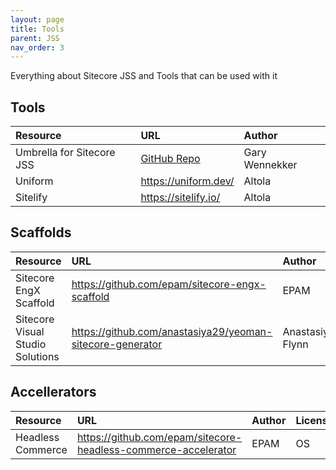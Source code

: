 ```yaml
---
layout: page
title: Tools
parent: JSS
nav_order: 3
---
```


Everything about Sitecore JSS and Tools that can be used with it

## Tools

| Resource|URL|Author|
|:--|:--|:--|
|Umbrella for Sitecore JSS|[GitHub Repo](https://github.com/macaw-interactive/umbrella-for-sitecore-jss)|Gary Wennekker|
|Uniform|https://uniform.dev/|Altola|
|Sitelify|https://sitelify.io/|Altola|

## Scaffolds

| Resource|URL|Author|
|:--|:--|:--|
|Sitecore EngX Scaffold|https://github.com/epam/sitecore-engx-scaffold|EPAM|
|Sitecore Visual Studio Solutions|https://github.com/anastasiya29/yeoman-sitecore-generator|Anastasiya Flynn|

## Accellerators

| Resource|URL|Author|License|
|:---|:--|:--|:--|
|Headless Commerce|https://github.com/epam/sitecore-headless-commerce-accelerator|EPAM|OS|
